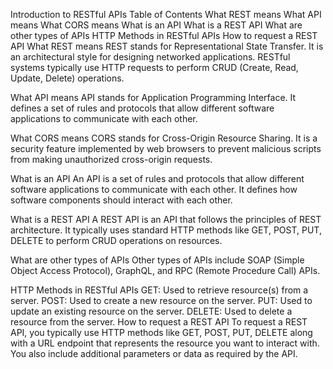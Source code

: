 Introduction to RESTful APIs
Table of Contents
What REST means
What API means
What CORS means
What is an API
What is a REST API
What are other types of APIs
HTTP Methods in RESTful APIs
How to request a REST API
What REST means
REST stands for Representational State Transfer. It is an architectural style for designing networked applications. RESTful systems typically use HTTP requests to perform CRUD (Create, Read, Update, Delete) operations.

What API means
API stands for Application Programming Interface. It defines a set of rules and protocols that allow different software applications to communicate with each other.

What CORS means
CORS stands for Cross-Origin Resource Sharing. It is a security feature implemented by web browsers to prevent malicious scripts from making unauthorized cross-origin requests.

What is an API
An API is a set of rules and protocols that allow different software applications to communicate with each other. It defines how software components should interact with each other.

What is a REST API
A REST API is an API that follows the principles of REST architecture. It typically uses standard HTTP methods like GET, POST, PUT, DELETE to perform CRUD operations on resources.

What are other types of APIs
Other types of APIs include SOAP (Simple Object Access Protocol), GraphQL, and RPC (Remote Procedure Call) APIs.

HTTP Methods in RESTful APIs
GET: Used to retrieve resource(s) from a server.
POST: Used to create a new resource on the server.
PUT: Used to update an existing resource on the server.
DELETE: Used to delete a resource from the server.
How to request a REST API
To request a REST API, you typically use HTTP methods like GET, POST, PUT, DELETE along with a URL endpoint that represents the resource you want to interact with. You also include additional parameters or data as required by the API.
